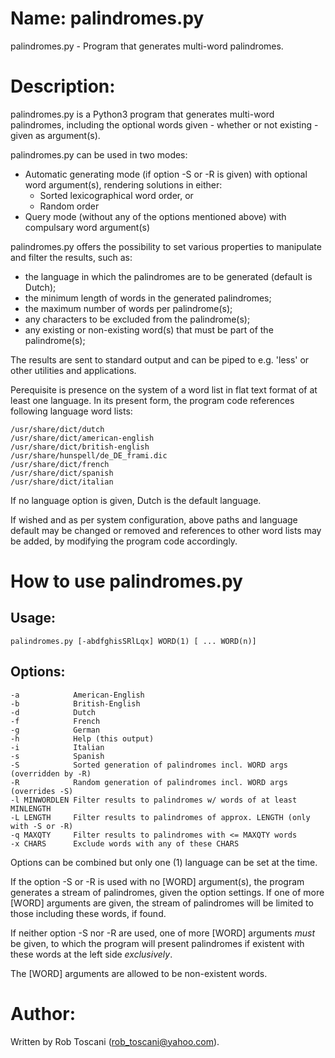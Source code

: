 # Name: palindromes.py
palindromes.py - Program that generates multi-word palindromes.

# Description:
palindromes.py is a Python3 program that generates multi-word palindromes, including the optional words given - whether or not existing - given as argument(s).

palindromes.py can be used in two modes:
- Automatic generating mode (if option -S or -R is given) with optional word argument(s),
rendering solutions in either:
    - Sorted lexicographical word order, or
    - Random order
- Query mode (without any of the options mentioned above) with compulsary word argument(s)

palindromes.py offers the possibility to set various properties to manipulate and filter the results,
such as:
- the language in which the palindromes are to be generated (default is Dutch);
- the minimum length of words in the generated palindromes;
- the maximum number of words per palindrome(s);
- any characters to be excluded from the palindrome(s);
- any existing or non-existing word(s) that must be part of the palindrome(s);

The results are sent to standard output and can be piped to e.g. 'less' or other utilities and applications.

Perequisite is presence on the system of a word list in flat text format of at least one language.
In its present form, the program code references following language word lists: 

	/usr/share/dict/dutch
	/usr/share/dict/american-english
	/usr/share/dict/british-english
	/usr/share/hunspell/de_DE_frami.dic
	/usr/share/dict/french
	/usr/share/dict/spanish
	/usr/share/dict/italian

If no language option is given, Dutch is the default language.

If wished and as per system configuration, above paths and language default may be changed or removed and references to other word lists may be added, by modifying the program code accordingly.

# How to use palindromes.py

## Usage:

	palindromes.py [-abdfghisSRlLqx] WORD(1) [ ... WORD(n)]

## Options:
	-a            American-English
	-b            British-English
	-d            Dutch
	-f            French
	-g            German
	-h            Help (this output)
	-i            Italian
	-s            Spanish
	-S            Sorted generation of palindromes incl. WORD args (overridden by -R)
	-R            Random generation of palindromes incl. WORD args (overrides -S)
	-l MINWORDLEN Filter results to palindromes w/ words of at least MINLENGTH
	-L LENGTH     Filter results to palindromes of approx. LENGTH (only with -S or -R)
	-q MAXQTY     Filter results to palindromes with <= MAXQTY words
	-x CHARS      Exclude words with any of these CHARS

Options can be combined but only one (1) language can be set at the time.

If the option -S or -R is used with no [WORD] argument(s),
the program generates a stream of palindromes, given the option settings.
If one of more [WORD] arguments are given, the stream of palindromes will be limited to those
including these words, if found.

If neither option -S nor -R are used, one of more [WORD] arguments *must* be given, to which
the program will present palindromes if existent with these words at the left side *exclusively*.

The [WORD] arguments are allowed to be non-existent words.

# Author:
Written by Rob Toscani (rob_toscani@yahoo.com).
